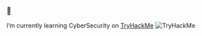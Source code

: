 ### 🤺

I’m currently learning CyberSecurity on [TryHackMe](https://tryhackme.com/p/lnwi.olr)
<img src="https://tryhackme-badges.s3.amazonaws.com/lnwi.olr.png" alt="TryHackMe">
<!--
**rloIV/rloIV** is a ✨ _special_ ✨ repository because its `README.md` (this file) appears on your GitHub profile.

Here are some ideas to get you started:

- 🔭 I’m currently working on ...
- 🌱 I’m currently learning ...
- 👯 I’m looking to collaborate on ...
- 🤔 I’m looking for help with ...
- 💬 Ask me about ...
- 📫 How to reach me: ...
- 😄 Pronouns: ...
- ⚡ Fun fact: ...
-->
